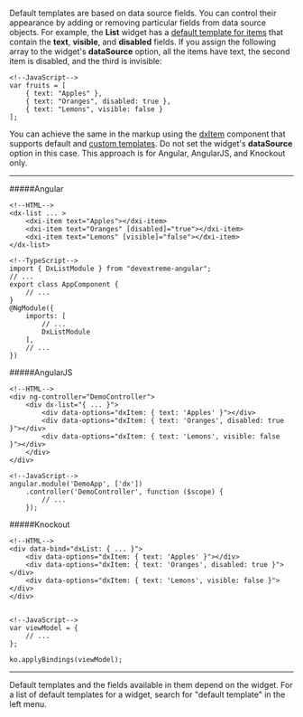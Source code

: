 Default templates are based on data source fields. You can control their appearance by adding or removing particular fields from data source objects. For example, the **List** widget has a [default template for items](/api-reference/10%20UI%20Widgets/dxList/5%20Default%20Item%20Template '/Documentation/ApiReference/UI_Widgets/dxList/Default_Item_Template/') that contain the **text**, **visible**, and **disabled** fields. If you assign the following array to the widget's **dataSource** option, all the items have text, the second item is disabled, and the third is invisible:

    <!--JavaScript-->
    var fruits = [
        { text: "Apples" },
        { text: "Oranges", disabled: true },
        { text: "Lemons", visible: false }
    ];

You can achieve the same in the markup using the [dxItem](/api-reference/10%20UI%20Widgets/Markup%20Components/dxItem '/Documentation/ApiReference/UI_Widgets/Markup_Components/dxItem/') component that supports default and [custom templates](/Documentation/Guide/Widgets/Common/Templates/#In_Collection_Widgets). Do not set the widget's **dataSource** option in this case. This approach is for Angular, AngularJS, and Knockout only.

---
#####Angular

    <!--HTML-->
    <dx-list ... >
        <dxi-item text="Apples"></dxi-item>
        <dxi-item text="Oranges" [disabled]="true"></dxi-item>
        <dxi-item text="Lemons" [visible]="false"></dxi-item>
    </dx-list>

    <!--TypeScript-->
    import { DxListModule } from "devextreme-angular";
    // ...
    export class AppComponent {
        // ...
    }
    @NgModule({
        imports: [
            // ...
            DxListModule
        ],
        // ...
    })

#####AngularJS

    <!--HTML-->
    <div ng-controller="DemoController">
        <div dx-list="{ ... }">
            <div data-options="dxItem: { text: 'Apples' }"></div>
            <div data-options="dxItem: { text: 'Oranges', disabled: true }"></div>
            <div data-options="dxItem: { text: 'Lemons', visible: false }"></div>
        </div>
    </div>

    <!--JavaScript-->
    angular.module('DemoApp', ['dx'])
        .controller('DemoController', function ($scope) {
            // ...
        });

#####Knockout

    <!--HTML-->
    <div data-bind="dxList: { ... }">
        <div data-options="dxItem: { text: 'Apples' }"></div>
        <div data-options="dxItem: { text: 'Oranges', disabled: true }"></div>
        <div data-options="dxItem: { text: 'Lemons', visible: false }"></div>
    </div>


    <!--JavaScript-->
    var viewModel = {
        // ...
    };

    ko.applyBindings(viewModel);

---

Default templates and the fields available in them depend on the widget. For a list of default templates for a widget, search for "default template" in the left menu.
